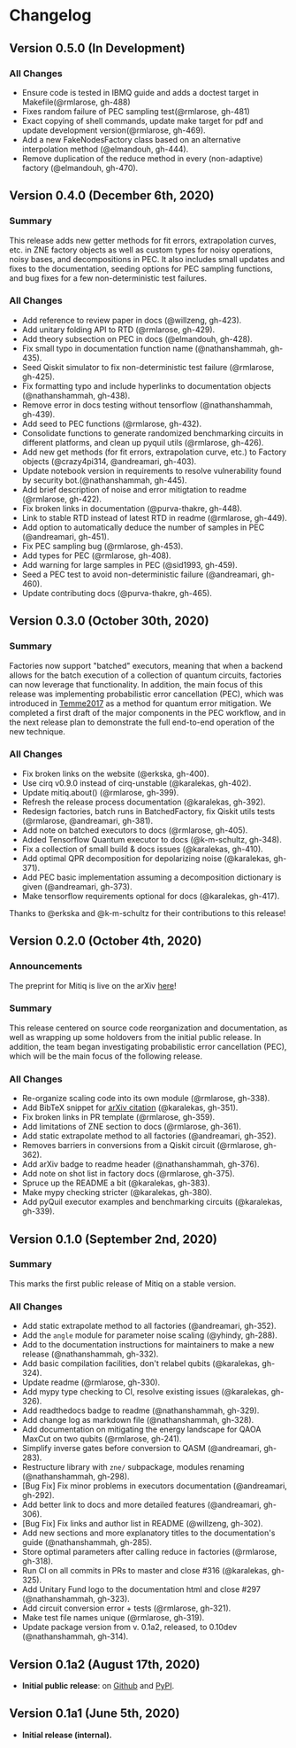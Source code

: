 # Changelog

[//]: # " ## Development 0.X.Ydev (Month DDth, YYYY)"
[//]: # " ## (Future) Version 0.1.1 (Date)"
[//]: # " ### Changes"
[//]: # " - **MAJOR FEATURE**: New integration."
[//]: # " - Improve something."
[//]: # " - [Bug Fix]"
[//]: # " - Fix the bug."

## Version 0.5.0 (In Development)

### All Changes
- Ensure code is tested in IBMQ guide and adds a doctest target in Makefile(@rmlarose, gh-488)
- Fixes random failure of PEC sampling test(@rmlarose, gh-481)
- Exact copying of shell commands, update make target for pdf and update development version(@rmlarose, gh-469).
- Add a new FakeNodesFactory class based on an alternative interpolation method (@elmandouh, gh-444).
- Remove duplication of the reduce method in every (non-adaptive) factory (@elmandouh, gh-470).

## Version 0.4.0 (December 6th, 2020)

### Summary

This release adds new getter methods for fit errors, extrapolation curves, etc. in ZNE factory objects as well as
custom types for noisy operations, noisy bases, and decompositions in PEC. It also includes small updates and fixes
to the documentation, seeding options for PEC sampling functions, and bug fixes for a few non-deterministic test failures.

### All Changes
- Add reference to review paper in docs (@willzeng, gh-423).
- Add unitary folding API to RTD (@rmlarose, gh-429).
- Add theory subsection on PEC in docs (@elmandouh, gh-428).
- Fix small typo in documentation function name (@nathanshammah, gh-435).
- Seed Qiskit simulator to fix non-deterministic test failure (@rmlarose, gh-425).
- Fix formatting typo and include hyperlinks to documentation objects (@nathanshammah, gh-438).
- Remove error in docs testing without tensorflow (@nathanshammah, gh-439).
- Add seed to PEC functions (@rmlarose, gh-432).
- Consolidate functions to generate randomized benchmarking circuits in different platforms, and clean up pyquil utils (@rmlarose, gh-426).
- Add new get methods (for fit errors, extrapolation curve, etc.) to Factory objects (@crazy4pi314, @andreamari, gh-403).
- Update notebook version in requirements to resolve vulnerability found by security bot.(@nathanshammah, gh-445).
- Add brief description of noise and error mitigtation to readme (@rmlarose, gh-422).
- Fix broken links in documentation (@purva-thakre, gh-448).
- Link to stable RTD instead of latest RTD in readme (@rmlarose, gh-449).
- Add option to automatically deduce the number of samples in PEC (@andreamari, gh-451).
- Fix PEC sampling bug (@rmlarose, gh-453).
- Add types for PEC (@rmlarose, gh-408).
- Add warning for large samples in PEC (@sid1993, gh-459).
- Seed a PEC test to avoid non-deterministic failure (@andreamari, gh-460).
- Update contributing docs (@purva-thakre, gh-465).

## Version 0.3.0 (October 30th, 2020)

### Summary

Factories now support "batched" executors, meaning that when a backend allows
for the batch execution of a collection of quantum circuits, factories can now
leverage that functionality. In addition, the main focus of this release was
implementing probabilistic error cancellation (PEC), which was introduced in
[Temme2017][temme2017] as a method for quantum error mitigation. We completed
a first draft of the major components in the PEC workflow, and in the next
release plan to demonstrate the full end-to-end operation of the new technique.

[temme2017]: https://arxiv.org/abs/1612.02058

### All Changes

- Fix broken links on the website (@erkska, gh-400).
- Use cirq v0.9.0 instead of cirq-unstable (@karalekas, gh-402).
- Update mitiq.about() (@rmlarose, gh-399).
- Refresh the release process documentation (@karalekas, gh-392).
- Redesign factories, batch runs in BatchedFactory, fix Qiskit utils tests (@rmlarose, @andreamari, gh-381).
- Add note on batched executors to docs (@rmlarose, gh-405).
- Added Tensorflow Quantum executor to docs (@k-m-schultz, gh-348).
- Fix a collection of small build & docs issues (@karalekas, gh-410).
- Add optimal QPR decomposition for depolarizing noise (@karalekas, gh-371).
- Add PEC basic implementation assuming a decomposition dictionary is given (@andreamari, gh-373).
- Make tensorflow requirements optional for docs (@karalekas, gh-417).

Thanks to @erkska and @k-m-schultz for their contributions to this release!


## Version 0.2.0 (October 4th, 2020)

### Announcements

The preprint for Mitiq is live on the arXiv [here][arxiv]!

### Summary

This release centered on source code reorganization and documentation, as well
as wrapping up some holdovers from the initial public release. In addition, the
team began investigating probabilistic error cancellation (PEC), which will be the
main focus of the following release.

### All Changes

- Re-organize scaling code into its own module (@rmlarose, gh-338).
- Add BibTeX snippet for [arXiv citation][arxiv] (@karalekas, gh-351).
- Fix broken links in PR template (@rmlarose, gh-359).
- Add limitations of ZNE section to docs (@rmlarose, gh-361).
- Add static extrapolate method to all factories (@andreamari, gh-352).
- Removes barriers in conversions from a Qiskit circuit (@rmlarose, gh-362).
- Add arXiv badge to readme header (@nathanshammah, gh-376).
- Add note on shot list in factory docs (@rmlarose, gh-375).
- Spruce up the README a bit (@karalekas, gh-383).
- Make mypy checking stricter (@karalekas, gh-380).
- Add pyQuil executor examples and benchmarking circuits (@karalekas, gh-339).

[arxiv]: https://arxiv.org/abs/2009.04417

## Version 0.1.0 (September 2nd, 2020)

### Summary

This marks the first public release of Mitiq on a stable version.

### All Changes

- Add static extrapolate method to all factories (@andreamari, gh-352).
- Add the ``angle`` module for parameter noise scaling (@yhindy, gh-288).
- Add to the documentation instructions for maintainers to make a new release (@nathanshammah, gh-332).
- Add basic compilation facilities, don't relabel qubits (@karalekas, gh-324).
- Update readme (@rmlarose, gh-330).
- Add mypy type checking to CI, resolve existing issues (@karalekas, gh-326).
- Add readthedocs badge to readme (@nathanshammah, gh-329).
- Add change log as markdown file (@nathanshammah, gh-328).
- Add documentation on mitigating the energy landscape for QAOA MaxCut on two qubits (@rmlarose, gh-241).
- Simplify inverse gates before conversion to QASM (@andreamari, gh-283).
- Restructure library with ``zne/`` subpackage, modules renaming (@nathanshammah, gh-298).
- [Bug Fix] Fix minor problems in executors documentation (@andreamari, gh-292).
- Add better link to docs and more detailed features (@andreamari, gh-306).
- [Bug Fix] Fix links and author list in README (@willzeng, gh-302).
- Add new sections and more explanatory titles to the documentation's guide (@nathanshammah, gh-285).
- Store optimal parameters after calling reduce in factories (@rmlarose, gh-318).
- Run CI on all commits in PRs to master and close #316 (@karalekas, gh-325).
- Add Unitary Fund logo to the documentation html and close #297 (@nathanshammah, gh-323).
- Add circuit conversion error + tests (@rmlarose, gh-321).
- Make test file names unique (@rmlarose, gh-319).
- Update package version from v. 0.1a2, released, to 0.10dev (@nathanshammah, gh-314).


## Version 0.1a2 (August 17th, 2020)

- **Initial public release**: on [Github][Github] and [PyPI][PyPI].

## Version 0.1a1 (June 5th, 2020)

- **Initial release (internal).**

[Github]: https://github.com/unitaryfund/mitiq
[PyPI]: https://pypi.org/project/mitiq/0.1a2/
